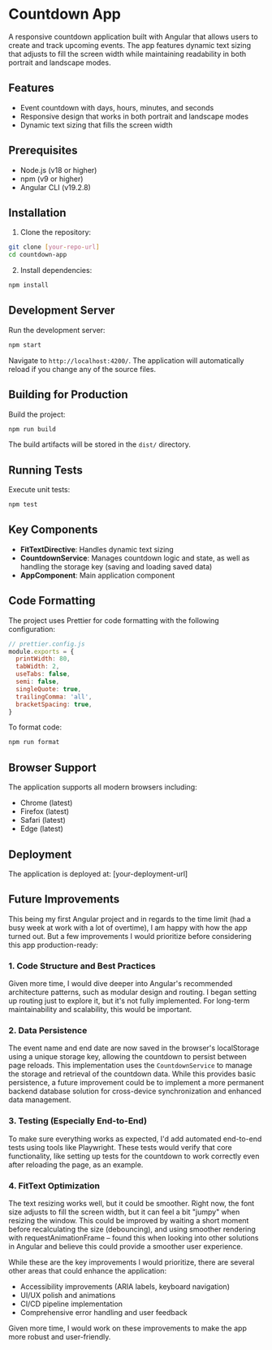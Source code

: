 # Countdown App

A responsive countdown application built with Angular that allows users to create and track upcoming events. The app features dynamic text sizing that adjusts to fill the screen width while maintaining readability in both portrait and landscape modes.

## Features

- Event countdown with days, hours, minutes, and seconds
- Responsive design that works in both portrait and landscape modes
- Dynamic text sizing that fills the screen width

## Prerequisites

- Node.js (v18 or higher)
- npm (v9 or higher)
- Angular CLI (v19.2.8)

## Installation

1. Clone the repository:

```bash
git clone [your-repo-url]
cd countdown-app
```

2. Install dependencies:

```bash
npm install
```

## Development Server

Run the development server:

```bash
npm start
```

Navigate to `http://localhost:4200/`. The application will automatically reload if you change any of the source files.

## Building for Production

Build the project:

```bash
npm run build
```

The build artifacts will be stored in the `dist/` directory.

## Running Tests

Execute unit tests:

```bash
npm test
```

## Key Components

- **FitTextDirective**: Handles dynamic text sizing
- **CountdownService**: Manages countdown logic and state, as well as handling the storage key (saving and loading saved data)
- **AppComponent**: Main application component

## Code Formatting

The project uses Prettier for code formatting with the following configuration:

```javascript
// prettier.config.js
module.exports = {
  printWidth: 80,
  tabWidth: 2,
  useTabs: false,
  semi: false,
  singleQuote: true,
  trailingComma: 'all',
  bracketSpacing: true,
}
```

To format code:

```bash
npm run format
```

## Browser Support

The application supports all modern browsers including:

- Chrome (latest)
- Firefox (latest)
- Safari (latest)
- Edge (latest)

## Deployment

The application is deployed at: [your-deployment-url]

## Future Improvements

This being my first Angular project and in regards to the time limit (had a busy week at work with a lot of overtime), I am happy with how the app turned out. But a few improvements I would prioritize before considering this app production-ready:

### 1. Code Structure and Best Practices

Given more time, I would dive deeper into Angular's recommended architecture patterns, such as modular design and routing. I began setting up routing just to explore it, but it's not fully implemented. For long-term maintainability and scalability, this would be important.

### 2. Data Persistence

The event name and end date are now saved in the browser's localStorage using a unique storage key, allowing the countdown to persist between page reloads. This implementation uses the `CountdownService` to manage the storage and retrieval of the countdown data. While this provides basic persistence, a future improvement could be to implement a more permanent backend database solution for cross-device synchronization and enhanced data management.

### 3. Testing (Especially End-to-End)

To make sure everything works as expected, I'd add automated end-to-end tests using tools like Playwright. These tests would verify that core functionality, like setting up tests for the countdown to work correctly even after reloading the page, as an example.

### 4. FitText Optimization

The text resizing works well, but it could be smoother. Right now, the font size adjusts to fill the screen width, but it can feel a bit "jumpy" when resizing the window. This could be improved by waiting a short moment before recalculating the size (debouncing), and using smoother rendering with requestAnimationFrame – found this when looking into other solutions in Angular and believe this could provide a smoother user experience.

While these are the key improvements I would prioritize, there are several other areas that could enhance the application:

- Accessibility improvements (ARIA labels, keyboard navigation)
- UI/UX polish and animations
- CI/CD pipeline implementation
- Comprehensive error handling and user feedback

Given more time, I would work on these improvements to make the app more robust and user-friendly.
